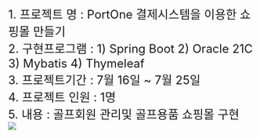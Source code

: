 <div align=left>
<font size=5>
1. 프로젝트 명 :  PortOne 결제시스템을 이용한 쇼핑몰 만들기 <br>
2. 구현프로그램 : 1) Spring Boot  2) Oracle 21C   3) Mybatis  4) Thymeleaf <br>
3. 프로젝트기간 : 7월 16일 ~ 7월 25일  <br>
4. 프로젝트 인원 : 1명  <br>
5. 내용 : 골프회원 관리및 골프용품 쇼핑몰 구현 <br>
</font>
</div>

<img src="https://cafe.naver.com/ca-fe/cafes/22415702/articles/76581?oldPath=%2FArticleRead.nhn%3Farticleid%3D76581%26clubid%3D22415702#">
